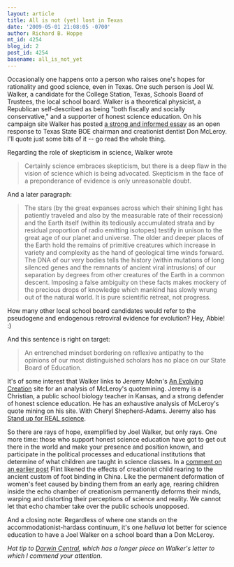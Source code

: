```yaml
---
layout: article
title: All is not (yet) lost in Texas
date: '2009-05-01 21:08:05 -0700'
author: Richard B. Hoppe
mt_id: 4254
blog_id: 2
post_id: 4254
basename: all_is_not_yet
---
```

Occasionally one happens onto a person who raises one's hopes for rationality and good science, even in Texas.  One such person is Joel W. Walker, a candidate for the College Station, Texas, Schools Board of Trustees, the local school board.  Walker is a theoretical physicist, a Republican self-described as being "both fiscally and socially conservative," and a supporter of honest science education.  On his campaign site Walker has posted [a strong and informed essay](http://www.joelwalker.net/science/statesman.html) as an open response to Texas State BOE chairman and creationist dentist Don McLeroy.  I'll quote just some bits of it -- go read the whole thing.

Regarding the role of skepticism in science, Walker wrote

> Certainly science embraces skepticism, but there is a deep flaw in the vision of science which is being advocated. Skepticism in the face of a preponderance of evidence is only unreasonable doubt. 

And a later paragraph:

> The stars (by the great expanses across which their shining light has patiently traveled and also by the measurable rate of their recession) and the Earth itself (within its tediously accumulated strata and by residual proportion of radio emitting isotopes) testify in unison to the great age of our planet and universe. The older and deeper places of the Earth hold the remains of primitive creatures which increase in variety and complexity as the hand of geological time winds forward. The DNA of our very bodies tells the history (within mutations of long silenced genes and the remnants of ancient viral intrusions) of our separation by degrees from other creatures of the Earth in a common descent. Imposing a false ambiguity on these facts makes mockery of the precious drops of knowledge which mankind has slowly wrung out of the natural world. It is pure scientific retreat, not progress. 

How many other local school board candidates would refer to the pseudogene and endogenous retroviral evidence for evolution?  Hey, Abbie!  :)

And this sentence is right on target:

> An entrenched mindset bordering on reflexive antipathy to the opinions of our most distinguished scholars has no place on our State Board of Education.

It's of some interest that Walker links to Jeremy Mohn's [An Evolving Creation](http://www.anevolvingcreation.net/introhome.htm) site for an analysis of McLeroy's quotemining.  Jeremy is a Christian, a public school biology teacher in Kansas, and a strong defender of honest science education.  He has an exhaustive analysis of McLeroy's quote mining on his site.  With Cheryl Shepherd-Adams. Jeremy also has [Stand up for REAL science](http://www.anevolvingcreation.net/standup/aboutme.htm).

So there are rays of hope, exemplified by Joel Walker, but only rays.  One more time: those who support honest science education have got to get out there in the world and make your presence and position known, and participate in the political processes and educational institutions that determine of what children are taught in science classes.  In a [comment on an earlier post](http://pandasthumb.org/archives/2009/04/sadly-another-h.html#comment-185270) Flint likened the effects of creationist child rearing to the ancient custom of foot binding in China.  Like the permanent deformation of women's feet caused by binding them from an early age, rearing children inside the echo chamber of creationism permanently deforms their minds, warping and distorting their perceptions of science and reality.  We cannot let that echo chamber take over the public schools unopposed.

And a closing note: Regardless of where one stands on the accommodationist-hardass continuum, it's one _helluva_ lot better for science education to have a Joel Walker on a school board than a Don McLeroy.

_Hat tip to [Darwin Central](http://blog.darwincentral.org/2009/04/30/pro-science-republican-running-for-tx-school-board/), which has a longer piece on Walker's letter to which I commend your attention_.
